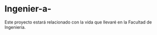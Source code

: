 # Ingenier-a-
Este proyecto estará relacionado con la vida que llevaré en la Facultad de Ingeniería. 

